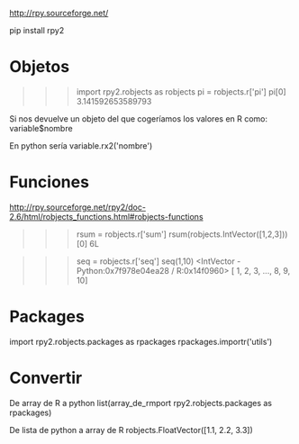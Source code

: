http://rpy.sourceforge.net/

pip install rpy2


# Objetos
>>> import rpy2.robjects as robjects
>>> pi = robjects.r['pi']
>>> pi[0]
3.141592653589793

Si nos devuelve un objeto del que cogeríamos los valores en R como:
variable$nombre

En python sería
variable.rx2('nombre')


# Funciones
http://rpy.sourceforge.net/rpy2/doc-2.6/html/robjects_functions.html#robjects-functions

>>> rsum = robjects.r['sum']
>>> rsum(robjects.IntVector([1,2,3]))[0]
6L

>>> seq = robjects.r['seq']
>>> seq(1,10)
<IntVector - Python:0x7f978e04ea28 / R:0x14f0960>
[       1,        2,        3, ...,        8,        9,       10]


# Packages
import rpy2.robjects.packages as rpackages
rpackages.importr('utils')


# Convertir
De array de R a python
list(array_de_rmport rpy2.robjects.packages as rpackages)

De lista de python a array de R
robjects.FloatVector([1.1, 2.2, 3.3])
